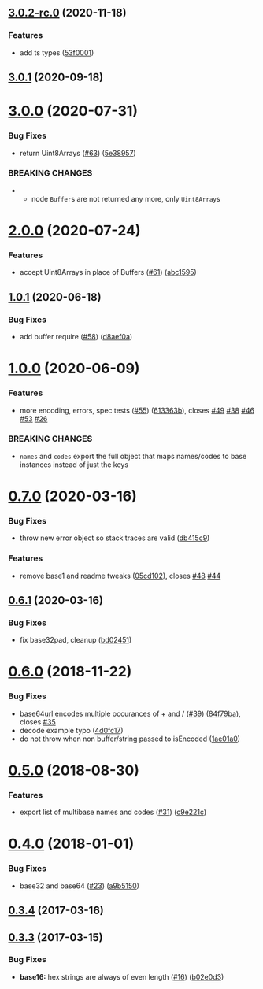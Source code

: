 ## [3.0.2-rc.0](https://github.com/multiformats/js-multibase/compare/v3.0.1...v3.0.2-rc.0) (2020-11-18)


### Features

* add ts types ([53f0001](https://github.com/multiformats/js-multibase/commit/53f00013b8e61279bc7c0ea223a9a36bc29d3b00))



<a name="3.0.1"></a>
## [3.0.1](https://github.com/multiformats/js-multibase/compare/v3.0.0...v3.0.1) (2020-09-18)



<a name="3.0.0"></a>
# [3.0.0](https://github.com/multiformats/js-multibase/compare/v2.0.0...v3.0.0) (2020-07-31)


### Bug Fixes

* return Uint8Arrays ([#63](https://github.com/multiformats/js-multibase/issues/63)) ([5e38957](https://github.com/multiformats/js-multibase/commit/5e38957))


### BREAKING CHANGES

* - node `Buffer`s are not returned any more, only `Uint8Array`s



<a name="2.0.0"></a>
# [2.0.0](https://github.com/multiformats/js-multibase/compare/v1.0.1...v2.0.0) (2020-07-24)


### Features

* accept Uint8Arrays in place of Buffers ([#61](https://github.com/multiformats/js-multibase/issues/61)) ([abc1595](https://github.com/multiformats/js-multibase/commit/abc1595))



<a name="1.0.1"></a>
## [1.0.1](https://github.com/multiformats/js-multibase/compare/v1.0.0...v1.0.1) (2020-06-18)


### Bug Fixes

* add buffer require ([#58](https://github.com/multiformats/js-multibase/issues/58)) ([d8aef0a](https://github.com/multiformats/js-multibase/commit/d8aef0a))



<a name="1.0.0"></a>
# [1.0.0](https://github.com/multiformats/js-multibase/compare/v0.7.0...v1.0.0) (2020-06-09)


### Features

* more encoding, errors, spec tests ([#55](https://github.com/multiformats/js-multibase/issues/55)) ([613363b](https://github.com/multiformats/js-multibase/commit/613363b)), closes [#49](https://github.com/multiformats/js-multibase/issues/49) [#38](https://github.com/multiformats/js-multibase/issues/38) [#46](https://github.com/multiformats/js-multibase/issues/46) [#53](https://github.com/multiformats/js-multibase/issues/53) [#26](https://github.com/multiformats/js-multibase/issues/26)


### BREAKING CHANGES

* `names` and `codes` export the full object that maps names/codes to base instances instead of just the keys



<a name="0.7.0"></a>
# [0.7.0](https://github.com/multiformats/js-multibase/compare/v0.6.1...v0.7.0) (2020-03-16)


### Bug Fixes

* throw new error object so stack traces are valid ([db415c9](https://github.com/multiformats/js-multibase/commit/db415c9))


### Features

* remove base1 and readme tweaks ([05cd102](https://github.com/multiformats/js-multibase/commit/05cd102)), closes [#48](https://github.com/multiformats/js-multibase/issues/48) [#44](https://github.com/multiformats/js-multibase/issues/44)



<a name="0.6.1"></a>
## [0.6.1](https://github.com/multiformats/js-multibase/compare/v0.6.0...v0.6.1) (2020-03-16)


### Bug Fixes

* fix base32pad, cleanup ([bd02451](https://github.com/multiformats/js-multibase/commit/bd02451))



<a name="0.6.0"></a>
# [0.6.0](https://github.com/multiformats/js-multibase/compare/v0.5.0...v0.6.0) (2018-11-22)


### Bug Fixes

* base64url encodes multiple occurances of + and / ([#39](https://github.com/multiformats/js-multibase/issues/39)) ([84f79ba](https://github.com/multiformats/js-multibase/commit/84f79ba)), closes [#35](https://github.com/multiformats/js-multibase/issues/35)
* decode example typo ([4d0fc17](https://github.com/multiformats/js-multibase/commit/4d0fc17))
* do not throw when non buffer/string passed to isEncoded ([1ae01a0](https://github.com/multiformats/js-multibase/commit/1ae01a0))



<a name="0.5.0"></a>
# [0.5.0](https://github.com/multiformats/js-multibase/compare/v0.4.0...v0.5.0) (2018-08-30)


### Features

* export list of multibase names and codes ([#31](https://github.com/multiformats/js-multibase/issues/31)) ([c9e221c](https://github.com/multiformats/js-multibase/commit/c9e221c))



<a name="0.4.0"></a>
# [0.4.0](https://github.com/multiformats/js-multibase/compare/v0.3.4...v0.4.0) (2018-01-01)


### Bug Fixes

* base32 and base64 ([#23](https://github.com/multiformats/js-multibase/issues/23)) ([a9b5150](https://github.com/multiformats/js-multibase/commit/a9b5150))



<a name="0.3.4"></a>
## [0.3.4](https://github.com/multiformats/js-multibase/compare/v0.3.3...v0.3.4) (2017-03-16)



<a name="0.3.3"></a>
## [0.3.3](https://github.com/multiformats/js-multibase/compare/v0.3.2...v0.3.3) (2017-03-15)


### Bug Fixes

* **base16:** hex strings are always of even length ([#16](https://github.com/multiformats/js-multibase/issues/16)) ([b02e0d3](https://github.com/multiformats/js-multibase/commit/b02e0d3))



